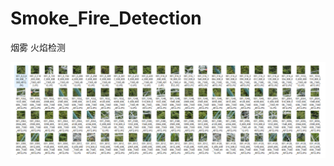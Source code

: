 # Smoke_Fire_Detection
烟雾 火焰检测

![裁剪后的小图](https://github.com/zk2ly/Glass_insulator_defect_detection/blob/main/README_IMAGES/2.png)
